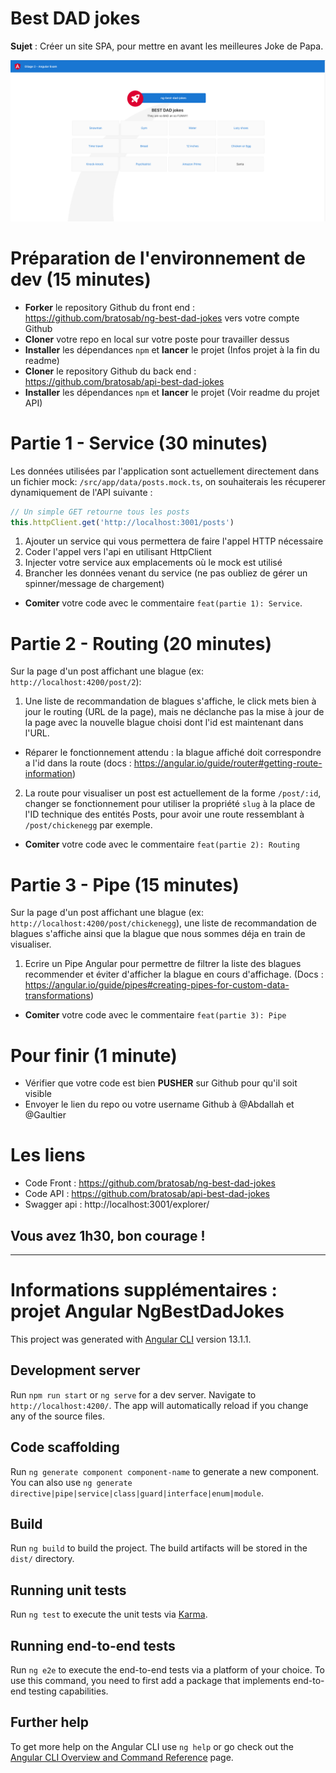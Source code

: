 # Best DAD jokes

**Sujet** : Créer un site SPA, pour mettre en avant les meilleures Joke de Papa.

![screenshot](./src/assets/screenshot.png)

# Préparation de l'environnement de dev (15 minutes)
- **Forker** le repository Github du front end : https://github.com/bratosab/ng-best-dad-jokes vers votre compte Github
- **Cloner** votre repo en local sur votre poste pour travailler dessus
- **Installer** les dépendances `npm` et **lancer** le projet (Infos projet à la fin du readme)
- **Cloner** le repository Github du back end : https://github.com/bratosab/api-best-dad-jokes
- **Installer** les dépendances `npm` et **lancer** le projet (Voir readme du projet API)

# Partie 1 - Service (30 minutes)
Les données utilisées par l'application sont actuellement directement dans un fichier mock: `/src/app/data/posts.mock.ts`, on souhaiterais les récuperer dynamiquement de l'API suivante :
```js
// Un simple GET retourne tous les posts
this.httpClient.get('http://localhost:3001/posts')
``` 
  1. Ajouter un service qui vous permettera de faire l'appel HTTP nécessaire
  2. Coder l'appel vers l'api en utilisant HttpClient
  3. Injecter votre service aux emplacements où le mock est utilisé
  4. Brancher les données venant du service (ne pas oubliez de gérer un spinner/message de chargement)
-  **Comiter** votre code avec le commentaire `feat(partie 1): Service`.

# Partie 2 - Routing (20 minutes)
Sur la page d'un post affichant une blague (ex: `http://localhost:4200/post/2`):
1. Une liste de recommandation de blagues s'affiche, le click mets bien à jour le routing (URL de la page), mais ne déclanche pas la mise à jour de la page avec la nouvelle blague choisi dont l'id est maintenant dans l'URL. 
- Réparer le fonctionnement attendu : la blague affiché doit correspondre a l'id dans la route (docs : https://angular.io/guide/router#getting-route-information)
2. La route pour visualiser un post est actuellement de la forme `/post/:id`, changer se fonctionnement pour utiliser la propriété `slug` à la place de l'ID technique des entités Posts, pour avoir une route ressemblant à `/post/chickenegg` par exemple.
- **Comiter** votre code avec le commentaire `feat(partie 2): Routing`

# Partie 3 - Pipe (15 minutes)
Sur la page d'un post affichant une blague (ex: `http://localhost:4200/post/chickenegg`), une liste de recommandation de blagues s'affiche ainsi que la blague que nous sommes déja en train de visualiser.
1. Ecrire un Pipe Angular pour permettre de filtrer la liste des blagues recommender et éviter d'afficher la blague en cours d'affichage. (Docs : https://angular.io/guide/pipes#creating-pipes-for-custom-data-transformations)
- **Comiter** votre code avec le commentaire `feat(partie 3): Pipe`

# Pour finir (1 minute)

- Vérifier que votre code est bien **PUSHER** sur Github pour qu'il soit visible
- Envoyer le lien du repo ou votre username Github à @Abdallah et @Gaultier

# Les liens

- Code Front : https://github.com/bratosab/ng-best-dad-jokes
- Code API : https://github.com/bratosab/api-best-dad-jokes 
- Swagger api : http://localhost:3001/explorer/


## Vous avez 1h30, bon courage !
-----
# Informations supplémentaires : projet Angular NgBestDadJokes

This project was generated with [Angular CLI](https://github.com/angular/angular-cli) version 13.1.1.

## Development server

Run `npm run start` or `ng serve` for a dev server. Navigate to `http://localhost:4200/`. The app will automatically reload if you change any of the source files.

## Code scaffolding

Run `ng generate component component-name` to generate a new component. You can also use `ng generate directive|pipe|service|class|guard|interface|enum|module`.

## Build

Run `ng build` to build the project. The build artifacts will be stored in the `dist/` directory.

## Running unit tests

Run `ng test` to execute the unit tests via [Karma](https://karma-runner.github.io).

## Running end-to-end tests

Run `ng e2e` to execute the end-to-end tests via a platform of your choice. To use this command, you need to first add a package that implements end-to-end testing capabilities.

## Further help

To get more help on the Angular CLI use `ng help` or go check out the [Angular CLI Overview and Command Reference](https://angular.io/cli) page.
